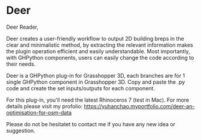 # Deer
Deer Reader,

Deer creates a user-friendly workflow to output 2D building breps in the clear and minimalistic method, by extracting the relevant information makes the plugin operation efficient and easily understandable. Most importantly, with GHPython components, users can easily change the code according to their needs.

Deer is a GHPython plug-in for Grasshopper 3D, each branches are for 1 single GHPython component in Grasshopper 3D.
Copy and paste the .py code and create the set inputs/outputs for each component.

For this plug-in, you'll need the latest Rhinoceros 7 (test in Mac).
For more details please visit my profolio: https://yuhanchao.myportfolio.com/deer-an-optimisation-for-osm-data

Please do not be hesitatet to contact me if you have any new idea or suggestion.
